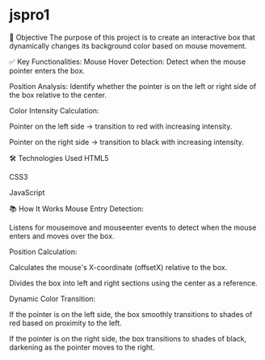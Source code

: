# jspro1
🎯 Objective
The purpose of this project is to create an interactive box that dynamically changes its background color based on mouse movement.

✅ Key Functionalities:
Mouse Hover Detection: Detect when the mouse pointer enters the box.

Position Analysis: Identify whether the pointer is on the left or right side of the box relative to the center.

Color Intensity Calculation:

Pointer on the left side → transition to red with increasing intensity.

Pointer on the right side → transition to black with increasing intensity.

🛠️ Technologies Used
HTML5

CSS3

JavaScript

📚 How It Works
Mouse Entry Detection:

Listens for mousemove and mouseenter events to detect when the mouse enters and moves over the box.

Position Calculation:

Calculates the mouse's X-coordinate (offsetX) relative to the box.

Divides the box into left and right sections using the center as a reference.

Dynamic Color Transition:

If the pointer is on the left side, the box smoothly transitions to shades of red based on proximity to the left.

If the pointer is on the right side, the box transitions to shades of black, darkening as the pointer moves to the right.